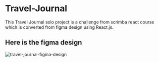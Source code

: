 ﻿# Travel-Journal

This Travel Journal solo project is a challenge from scrimba react course which is converted from figma design using React.js. 

## Here is the figma design

![travel-journal-figma-design](https://user-images.githubusercontent.com/69369304/187865311-44f3c60f-aa10-4768-8240-672027c2b079.png)
